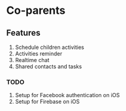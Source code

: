 # Co-parents

## Features
1. Schedule children activities
2. Activities reminder
3. Realtime chat
4. Shared contacts and tasks

### TODO
1. Setup for Facebook authentication on iOS
2. Setup for Firebase on iOS